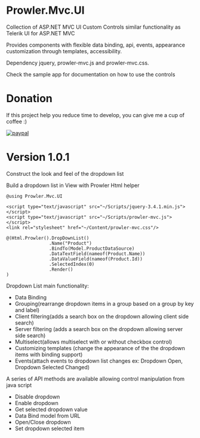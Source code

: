 # Prowler.Mvc.UI
Collection of ASP.NET MVC UI Custom Controls similar functionality as Telerik UI for ASP.NET MVC

Provides components with flexible data binding, api, events, appearance customization through templates, accessibility.

Dependency jquery, prowler-mvc.js and prowler-mvc.css.

Check the sample app for documentation on how to use the controls


# Donation
If this project help you reduce time to develop, you can give me a cup of coffee :)

[![paypal](https://www.paypalobjects.com/en_US/i/btn/btn_donateCC_LG.gif)](https://www.paypal.com/donate?hosted_button_id=79D39PJ2VKELW)

# Version 1.0.1
Construct the look and feel of the dropdown list

Build a dropdown list in View with Prowler Html helper

```@using Prowler.Mvc.UI```

```<script type="text/javascript" src="~/Scripts/jquery-3.4.1.min.js"></script>```\
```<script type="text/javascript" src="~/Scripts/prowler-mvc.js"></script>```\
```<link rel="stylesheet" href="~/Content/prowler-mvc.css"/>```

```
@(Html.Prowler().DropDownList()
                .Name("Product")
                .BindTo(Model.ProductDataSource)
                .DataTextField(nameof(Product.Name))
                .DataValueField(nameof(Product.Id))
                .SelectedIndex(0)
                .Render()
)
```
Dropdown List main functionality:

- Data Binding
- Grouping(rearrange dropdown items in a group based on a group by key and label)
- Client filtering(adds a search box on the dropdown allowing client side search)
- Server filtering (adds a search box on the dropdown allowing server side search)
- Multiselect(allows multiselect with or without checkbox control)
- Customizing templates (change the appearance of the the dropdown items with binding support)
- Events(attach events to dropdown list changes ex: Dropdown Open, Dropdown Selected Changed)

A series of API methods are available allowing control manipulation from java script

- Disable dropdown
- Enable dropdown
- Get selected dropdown value
- Data Bind model from URL
- Open/Close dropdown
- Set dropdown selected item
